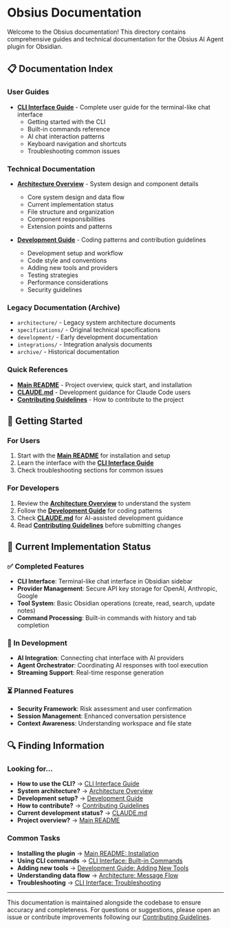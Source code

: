 # Obsius Documentation

Welcome to the Obsius documentation! This directory contains comprehensive guides and technical documentation for the Obsius AI Agent plugin for Obsidian.

## 📋 Documentation Index

### User Guides
- **[CLI Interface Guide](cli-interface.md)** - Complete user guide for the terminal-like chat interface
  - Getting started with the CLI
  - Built-in commands reference  
  - AI chat interaction patterns
  - Keyboard navigation and shortcuts
  - Troubleshooting common issues

### Technical Documentation
- **[Architecture Overview](architecture.md)** - System design and component details
  - Core system design and data flow
  - Current implementation status
  - File structure and organization
  - Component responsibilities
  - Extension points and patterns

- **[Development Guide](development-guide.md)** - Coding patterns and contribution guidelines
  - Development setup and workflow
  - Code style and conventions
  - Adding new tools and providers
  - Testing strategies
  - Performance considerations
  - Security guidelines

### Legacy Documentation (Archive)
- `architecture/` - Legacy system architecture documents
- `specifications/` - Original technical specifications
- `development/` - Early development documentation
- `integrations/` - Integration analysis documents
- `archive/` - Historical documentation

### Quick References
- **[Main README](../README.md)** - Project overview, quick start, and installation
- **[CLAUDE.md](../CLAUDE.md)** - Development guidance for Claude Code users
- **[Contributing Guidelines](../CONTRIBUTING.md)** - How to contribute to the project

## 🎯 Getting Started

### For Users
1. Start with the **[Main README](../README.md)** for installation and setup
2. Learn the interface with the **[CLI Interface Guide](cli-interface.md)**
3. Check troubleshooting sections for common issues

### For Developers
1. Review the **[Architecture Overview](architecture.md)** to understand the system
2. Follow the **[Development Guide](development-guide.md)** for coding patterns
3. Check **[CLAUDE.md](../CLAUDE.md)** for AI-assisted development guidance
4. Read **[Contributing Guidelines](../CONTRIBUTING.md)** before submitting changes

## 🔄 Current Implementation Status

### ✅ Completed Features
- **CLI Interface**: Terminal-like chat interface in Obsidian sidebar
- **Provider Management**: Secure API key storage for OpenAI, Anthropic, Google
- **Tool System**: Basic Obsidian operations (create, read, search, update notes)
- **Command Processing**: Built-in commands with history and tab completion

### 🔄 In Development
- **AI Integration**: Connecting chat interface with AI providers
- **Agent Orchestrator**: Coordinating AI responses with tool execution
- **Streaming Support**: Real-time response generation

### ⏳ Planned Features
- **Security Framework**: Risk assessment and user confirmation
- **Session Management**: Enhanced conversation persistence
- **Context Awareness**: Understanding workspace and file state

## 🔍 Finding Information

### Looking for...
- **How to use the CLI?** → [CLI Interface Guide](cli-interface.md)
- **System architecture?** → [Architecture Overview](architecture.md)  
- **Development setup?** → [Development Guide](development-guide.md)
- **How to contribute?** → [Contributing Guidelines](../CONTRIBUTING.md)
- **Current development status?** → [CLAUDE.md](../CLAUDE.md)
- **Project overview?** → [Main README](../README.md)

### Common Tasks
- **Installing the plugin** → [Main README: Installation](../README.md#installation-development)
- **Using CLI commands** → [CLI Interface: Built-in Commands](cli-interface.md#built-in-commands)
- **Adding new tools** → [Development Guide: Adding New Tools](development-guide.md#adding-new-tools)
- **Understanding data flow** → [Architecture: Message Flow](architecture.md#message-flow-architecture)
- **Troubleshooting** → [CLI Interface: Troubleshooting](cli-interface.md#troubleshooting)

---

This documentation is maintained alongside the codebase to ensure accuracy and completeness. For questions or suggestions, please open an issue or contribute improvements following our [Contributing Guidelines](../CONTRIBUTING.md).